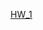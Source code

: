 <a href = "[# HW1.xlsx](https://github.com/VladVys/Homework_for_YlaB/blob/89f3f369a749918d4d64b93db948bc55a4a5f97f/HW_1.md)https://github.com/VladVys/Homework_for_YlaB/blob/89f3f369a749918d4d64b93db948bc55a4a5f97f/HW_1.md
"> HW_1</a>

